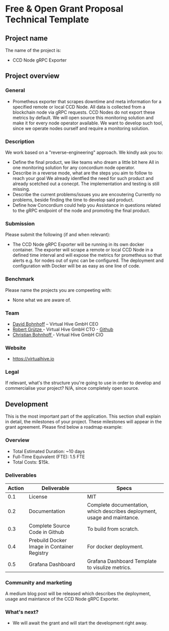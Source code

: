 # Free & Open Grant Proposal Technical Template
## Project name
The name of the project is: 
* CCD Node gRPC Exporter

## Project overview
 
### General
* Prometheus exporter that scrapes downtime and meta information for a specified remote or local CCD Node. All data is collected from a blockchain node via gRPC requests. CCD Nodes do not export these metrics by default. We will open source this monitoring solution and make it for every node operator available. We want to develop such tool, since we operate nodes ourself and require a monitoring solution.

### Description 
We work based on a "reverse-engineering" approach. We kindly ask you to: 
* Define the final product, we like teams who dream a little bit here
All in one monitoring solution for any concordium node operator.
* Describe in a reverse mode, what are the steps you aim to follow to reach your goal
We already identfied the need for such product and already scetched out a conecpt. The implementation and testing is still missing.
* Describe the current problems/issues you are encoutering
Currently no problems, beside finding the time to develop said product.
* Define how Concordium could help you
Assistance in questions related to the gRPC endpoint of the node and promoting the final product.

### Submission
Please submit the following (if and when relevant): 
* The CCD Node gRPC Exporter will be running in its own docker container. The exporter will scrape a remote or local CCD Node in a defined time interval and will expose the metrics for prometheus so that alerts e.g. for nodes out of sync can be configured. 
The deployment and configuration with Docker will be as easy as one line of code.

### Benchmark

Please name the projects you are compeeting with: 
* None what we are aware of.

### Team
* [David Bohnhoff](https://www.linkedin.com/in/david-bohnhoff/) – Virtual Hive GmbH CEO
* [Robert Grütze ](https://www.linkedin.com/in/robert-gruetze/) - Virtual Hive GmbH CTO - [Github](https://github.com/UltraViolentLight)
* [Christian Bohnhoff ]() - Virtual Hive GmbH CIO


### Website
* https://virtualhive.io

### Legal
If relevant, what's the structure you're going to use in order to develop and commercialise your project? 
N/A, since completely open source.

## Development 
This is the most important part of the application. This section shall explain in detail, the milestones of your project. These milestones will appear in the grant agreement. 
Please find below a roadmap example: 
### Overview
* Total Estimated Duration: ~10 days
* Full-Time Equivalent (FTE): 1.5 FTE
* Total Costs: $15k. 

### Deliverables

| Action| Deliverable | Specs |
| -------- | -------- | -------- |
| 0.1   | License     | MIT    |
| 0.2   | Documentation     | Complete documentation, which describes deployment, usage and maintance.   |
| 0.3   | Complete Source Code in Github     | To build from scratch.    |
| 0.4   | Prebuild Docker Image in Container Registry     | For docker deployment.    |
| 0.5   | Grafana Dashboard     | Grafana Dashboard Template to visulize metrics.   |

### Community and marketing
A medium blog post will be released which describes the deployment, usage and maintance of the CCD Node gRPC Exporter. 

### What's next?
* We will await the grant and will start the development right away.

